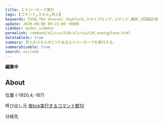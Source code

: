 ```yaml
---
title: エナジーセーブ実行
tags: [コマンド,スキル,狩人]
keywords: TUSB,The Unusual Skyblock,スカイブロック,コマンド,解析,X回路区域
update: 2020-09-08 09:21:00 +0000
sidebar: mydoc_sidebar
permalink: command/xCircuit10/xCircuit10_energySave.html
datatable3c: true
summary: 狩人のスキルの1つであるエナジーセーブを実行する。
summaryDisable: true
search: exclude
---
```


**編集中**

## About

<span class="tagYellow">位置</span> (-1920,4,-167)

<span class="tagBlack">呼び出し元</span> [毎tick実行するコマンド群10]({{site.baseurl}}/command/xCircuit10/xCircuit10_command.html)

<span class="tagBlue">分岐先</span>
